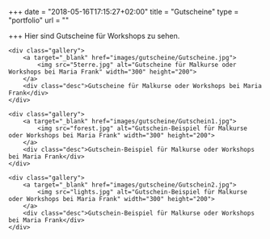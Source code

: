 +++
date = "2018-05-16T17:15:27+02:00"
title = "Gutscheine"
type = "portfolio"
url = ""

+++
Hier sind Gutscheine für Workshops zu sehen.

	<div class="gallery">
		<a target="_blank" href="images/gutscheine/Gutscheine.jpg">
			<img src="5terre.jpg" alt="Gutscheine für Malkurse oder Workshops bei Maria Frank" width="300" height="200">
		</a>
		<div class="desc">Gutscheine für Malkurse oder Workshops bei Maria Frank</div>
	</div>

	<div class="gallery">
		<a target="_blank" href="images/gutscheine/Gutschein1.jpg">
			<img src="forest.jpg" alt="Gutschein-Beispiel für Malkurse oder Workshops bei Maria Frank" width="300" height="200">
		</a>
		<div class="desc">Gutschein-Beispiel für Malkurse oder Workshops bei Maria Frank</div>
	</div>

	<div class="gallery">
		<a target="_blank" href="images/gutscheine/Gutschein2.jpg">
			<img src="lights.jpg" alt="Gutschein-Beispiel für Malkurse oder Workshops bei Maria Frank" width="300" height="200">
		</a>
		<div class="desc">Gutschein-Beispiel für Malkurse oder Workshops bei Maria Frank</div>
	</div>
